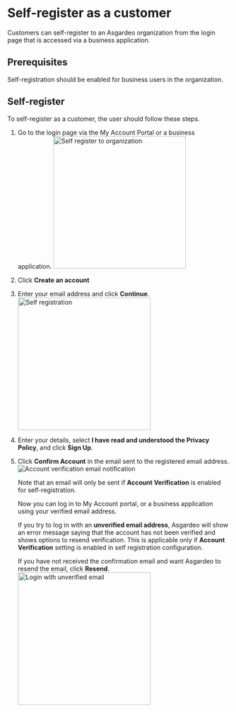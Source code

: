 # Self-register as a customer

<a :href="$withBase('/guides/users/manage-customers/')">Customers</a> can self-register to an Asgardeo organization from the login page that is accessed via a business application. 

## Prerequisites

 <a :href="$withBase('/guides/user-accounts/configure-self-registration/')">Self-registration</a> should be enabled for business users in the organization.

## Self-register

To self-register as a customer, the user should follow these steps. 

1. Go to the login page via the <a :href="$withBase('/guides/user-self-service/customer-self-service-portal/')">My Account Portal</a> or a business application.
   <img :src="$withBase('/assets/img/guides/organization/self-service/customer/recover-your-password.png')" alt="Self register to organization" width="300">
2. Click **Create an account**
3. Enter your email address and click **Continue**.
   <img :src="$withBase('/assets/img/guides/organization/self-service/customer/self-registration-enter-username.png')" alt="Self registration" width="300">
4. Enter your details, select **I have read and understood the Privacy Policy**, and click **Sign Up**.
5. Click **Confirm Account** in the email sent to the registered email address.
   <img :src="$withBase('/assets/img/guides/organization/self-service/customer/account-verification-email.png')" alt="Account verification email notification" >
    
    Note that an email will only be sent if **Account Verification** is enabled for <a :href="$withBase('/guides/user-accounts/configure-self-registration/')">self-registration</a>.
    
    Now you can log in to My Account portal, or a business application using your verified email address.
   
    If you try to log in with an **unverified email address**, Asgardeo will show an error message saying that the account has not been verified and shows options to resend verification. This is applicable only if **Account Verification** setting is enabled in <a :href="$withBase('/guides/user-accounts/configure-self-registration/')">self registration configuration</a>. 
    
    If you have not received the confirmation email and want Asgardeo to resend the email, click **Resend**.
    <img :src="$withBase('/assets/img/guides/organization/self-service/customer/login-with-unverified-email.png')" alt="Login with unverified email" width="300"> 
